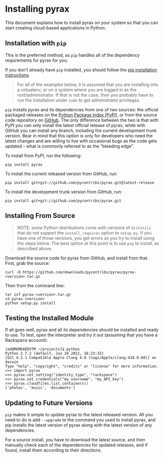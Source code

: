 # Installing pyrax
This document explains how to install pyrax on your system so that you can start creating cloud-based applications in Python.

## Installation with `pip`
This is the preferred method, as `pip` handles all of the dependency requirements for pyrax for you.

If you don't already have `pip` installed, you should follow the [pip installation instructions](http://www.pip-installer.org/en/latest/installing.html).

> For all of the examples below, it is assumed that you are installing into a virtualenv, or on a system where you are logged in as the root/administrator. If that is not the case, then you probably have to run the installation under `sudo` to get administrator privileges.

`pip` installs pyrax and its dependencies from one of two sources: the official packaged releases on the [Python Package Index (PyPI)](http://pypi.python.org/pypi), or from the source code repository on [GitHub](https://github.com/pycontribs/pyrax). The only difference between the two is that with PyPI you can only install the latest official release of pyrax, while with GitHub you can install any branch, including the current development trunk version. Bear in mind that this option is only for developers who need the latest changes and are willing to live with occasional bugs as the code gets updated – what is commonly referred to as the "bleeding edge".

To install from PyPI, run the following:

    pip install pyrax

To install the current released version from GitHub, run:

    pip install git+git://github.com/pycontribs/pyrax.git@latest-release

To install the development trunk version from GitHub, run:

    pip install git+git://github.com/pycontribs/pyrax.git


## Installing From Source
> NOTE: some Python distributions come with versions of `distutils` that do not support the `install_requires` option to `setup.py`. If you have one of those versions, you get errors as you try to install using the steps below. The best option at this point is to use `pip` to install, as described above.

Download the source code for pyrax from GitHub, and install from that. First, grab the source:

    curl -O https://github.com/downloads/pycontribs/pyrax/pyrax-<version>.tar.gz

Then from the command line:

    tar zxf pyrax-<version>.tar.gz
    cd pyrax-<version>
    python setup.py install


## Testing the Installed Module
If all goes well, pyrax and all its dependencies should be installed and ready to use. To test, open the interpreter and try it out (assuming that you have a Rackspace account):

    [ed@MGM6AEDV7M ~/projects]$ python
    Python 2.7.2 (default, Jun 20 2012, 16:23:33) 
    [GCC 4.2.1 Compatible Apple Clang 4.0 (tags/Apple/clang-418.0.60)] on darwin
    Type "help", "copyright", "credits" or "license" for more information.
    >>> import pyrax
    >>> pyrax.set_setting("identity_type", "rackspace")
    >>> pyrax.set_credentials("my_username", "my_API_key")
    >>> pyrax.cloudfiles.list_containers()
    ['photos', 'music', 'documents']


## Updating to Future Versions
`pip` makes it simple to update pyrax to the latest released version. All you need to do is add `--upgrade` to the command you used to install pyrax, and pip installs the latest version of pyrax along with the latest version of any dependencies.

For a source install, you have to download the latest source, and then manually check each of the dependencies for updated releases, and if found, install them according to their directions.
